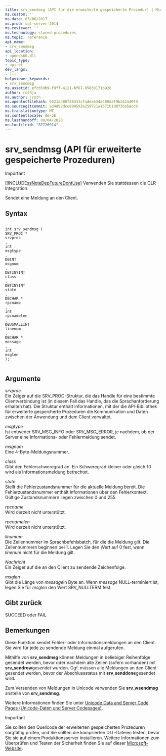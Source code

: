 ```yaml
---
title: srv_sendmsg (API für die erweiterte gespeicherte Prozedur) | Microsoft-Dokumentation
ms.custom: ''
ms.date: 03/06/2017
ms.prod: sql-server-2014
ms.reviewer: ''
ms.technology: stored-procedures
ms.topic: reference
api_name:
- srv_sendmsg
api_location:
- opends60.dll
topic_type:
- apiref
dev_langs:
- C++
helpviewer_keywords:
- srv_sendmsg
ms.assetid: efcb50b9-f8ff-4121-bf67-05830171b928
author: rothja
ms.author: jroth
ms.openlocfilehash: 0821ad88f48313cfadea634a489def9b242a49f0
ms.sourcegitcommit: ad4d92dce894592a259721a1571b1d8736abacdb
ms.translationtype: MT
ms.contentlocale: de-DE
ms.lasthandoff: 08/04/2020
ms.locfileid: "87726914"
---
```

# <a name="srv_sendmsg-extended-stored-procedure-api"></a>srv_sendmsg (API für erweiterte gespeicherte Prozeduren)
    
> [!IMPORTANT]  
>  [!INCLUDE[ssNoteDepFutureDontUse](../../includes/ssnotedepfuturedontuse-md.md)] Verwenden Sie stattdessen die CLR-Integration.  
  
 Sendet eine Meldung an den Client.  
  
## <a name="syntax"></a>Syntax  
  
```  
  
int srv_sendmsg (  
SRV_PROC *  
srvproc  
,  
int  
msgtype  
,  
DBINT  
msgnum  
,  
DBTINYINT  
class  
,   
DBTINYINT  
state  
,  
DBCHAR *  
rpcname  
,  
int   
rpcnamelen  
,  
DBUSMALLINT  
linenum  
,  
DBCHAR *  
message  
,  
int  
msglen   
);  
  
```  
  
## <a name="arguments"></a>Argumente  
 *srvproc*  
 Ein Zeiger auf die SRV_PROC-Struktur, die das Handle für eine bestimmte Clientverbindung ist (in diesem Fall das Handle, das die Sprachanforderung erhalten hat). Die Struktur enthält Informationen, mit der die API-Bibliothek für erweiterte gespeicherte Prozeduren die Kommunikation und Daten zwischen der Anwendung und dem Client verwaltet.  
  
 *msgtype*  
 Ist entweder SRV_MSG_INFO oder SRV_MSG_ERROR, je nachdem, ob der Server eine Informations- oder Fehlermeldung sendet.  
  
 *msgnum*  
 Eine 4-Byte-Meldungsnummer.  
  
 *class*  
 Gibt den Fehlerschweregrad an. Ein Schweregrad kleiner oder gleich 10 wird als Informationsmeldung betrachtet.  
  
 *state*  
 Stellt die Fehlerzustandsnummer für die aktuelle Meldung bereit. Die Fehlerzustandsnummer enthält Informationen über den Fehlerkontext. Gültige Zustandsnummern liegen zwischen 0 und 255.  
  
 *rpcname*  
 Wird derzeit nicht unterstützt.  
  
 *rpcnamelen*  
 Wird derzeit nicht unterstützt.  
  
 *linumum*  
 Die Zeilennummer im Sprachbefehlsbatch, für die die Meldung gilt. Die Zeilennummern beginnen bei 1. Legen Sie den Wert auf 0 fest, wenn *linenum* nicht für die Meldung gilt.  
  
 *Nachricht*  
 Ein Zeiger auf die an den Client zu sendende Zeichenfolge.  
  
 *msglen*  
 Gibt die Länge von *message*in Byte an. Wenn *message* NULL-terminiert ist, legen Sie für *msglen* den Wert SRV_NULLTERM fest.  
  
## <a name="returns"></a>Gibt zurück  
 SUCCEED oder FAIL  
  
## <a name="remarks"></a>Bemerkungen  
 Diese Funktion sendet Fehler- oder Informationsmeldungen an den Client. Sie wird für jede zu sendende Meldung einmal aufgerufen.  
  
 Mithilfe von **srv_sendmsg** können Meldungen in beliebiger Reihenfolge gesendet werden, bevor oder nachdem alle Zeilen (sofern vorhanden) mit **srv_sendrow**gesendet wurden. Ggf. müssen alle Meldungen an den Client gesendet werden, bevor der Abschlussstatus mit **srv_senddone**gesendet wird.  
  
 Zum Versenden von Meldungen in Unicode verwenden Sie **srv_wsendmsg** anstelle von **srv_sendmsg**.  
  
 Weitere Informationen finden Sie unter [Unicode Data and Server Code Pages (Unicode-Daten und Server Codepages)](../extended-stored-procedures-programming/unicode-data-and-server-code-pages.md).  
  
> [!IMPORTANT]  
>  Sie sollten den Quellcode der erweiterten gespeicherten Prozeduren sorgfältig prüfen, und Sie sollten die kompilierten DLL-Dateien testen, bevor Sie sie auf einem Produktionsserver installieren. Weitere Informationen zum Überprüfen und Testen der Sicherheit finden Sie auf dieser [Microsoft-Website](https://go.microsoft.com/fwlink/?LinkID=54761&amp;clcid=0x409https://msdn.microsoft.com/security/).  
  
  
